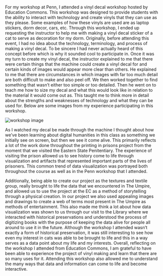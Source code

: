 For my workshop at Penn, I attended a vinyl decal workshop hosted by Education Commons. This workshop was designed to provide students with the ability to interact with technology and create vinyls that they can use as they please. Some examples of how these vinyls are used are as laptop stickers, dorm decor, cars, etc. Through this workshop, I ended up requesting the instructor to help me with making a vinyl decal sticker of a cat to serve as decoration for my dorm. Originally, before attending this event, I had no idea about the technology, terminology, and process of making a vinyl decal. To be sincere I had never actually heard of this concept before which is why it sounded cool to participate in. Once it was my turn to create my vinyl decal, the instructor explained to me that there were certain things that the machine could create a vinyl decal for and certain kinds of images would appear more clear than others. He explained to me that there are circumstances in which images with far too much detail are both difficult to make and also peel off. We then worked together to find something that wasn’t either too simple or too detailed. Then he went on to teach me how to size my decal and what this would look like in relation to the material it would come out as. This taught me to think more in detail about the strengths and weaknesses of technology and what they can be used for. Below are some images from my experience participating in this workshop. 

![workshop image](reflectionpenn.jpg)

As I watched my decal be made through the machine I thought about how we’ve been learning about digital humanities in this class as something we initially see on screen, but then we see it come alive. This primarily reflects a lot of the work done throughout the printing in prisons project from the moment that we visited the Eastern State Penitentiary. The experience of visiting the prison allowed us to see history come to life through visualization and artifacts that represented important parts of the lives of prisoners. This common trend of data visualization was portrayed both throughout the course as well as in the Penn workshop that I attended.

Additionally, being able to create our project as the textures and textile group, really brought to life the data that we encountered in The Umpire, and allowed us to use the project at the EC as a method of storytelling through a physical creation. In our project we also used appealing images and drawings to create a web of terms most present in The Umpire as methods of entertainment. This also made me think a lot about how data visualization was shown to us through our visit to the Library where we interacted with historical preservations and understood the process of digitizing books with the purpose of keeping the data alive for people all around to use it in the future. Although the workshop I attended wasn’t exactly a form of historical preservation, it was still interesting to see how even my interest in cats was able to be brought to life and this in a way serves as a data point about my life and my interests. Overall, reflecting on the workshop I attended from Education Commons, I am grateful to have been able to experience the project of vinyl making and learn that there are so many uses for it. Attending this workshop also allowed me to understand the many ways that data and information can come to life and become interactive. 

